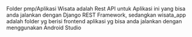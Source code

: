 Folder pmp/Aplikasi Wisata adalah Rest API untuk Aplikasi ini yang bisa anda jalankan dengan Django REST Framework, 
sedangkan wisata_app adalah folder yg berisi frontend aplikasi yg bisa anda jalankan dengan menggunakan Android Studio
